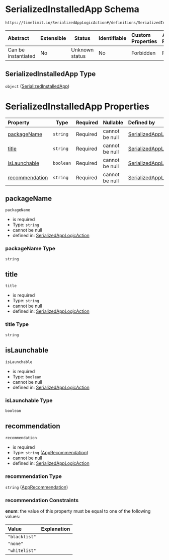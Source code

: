# SerializedInstalledApp Schema

```txt
https://timelimit.io/SerializedAppLogicAction#/definitions/SerializedInstalledApp
```




| Abstract            | Extensible | Status         | Identifiable | Custom Properties | Additional Properties | Access Restrictions | Defined In                                                                                            |
| :------------------ | ---------- | -------------- | ------------ | :---------------- | --------------------- | ------------------- | ----------------------------------------------------------------------------------------------------- |
| Can be instantiated | No         | Unknown status | No           | Forbidden         | Forbidden             | none                | [SerializedAppLogicAction.schema.json\*](SerializedAppLogicAction.schema.json "open original schema") |

## SerializedInstalledApp Type

`object` ([SerializedInstalledApp](serializedapplogicaction-definitions-serializedinstalledapp.md))

# SerializedInstalledApp Properties

| Property                          | Type      | Required | Nullable       | Defined by                                                                                                                                                                                                                                 |
| :-------------------------------- | --------- | -------- | -------------- | :----------------------------------------------------------------------------------------------------------------------------------------------------------------------------------------------------------------------------------------- |
| [packageName](#packageName)       | `string`  | Required | cannot be null | [SerializedAppLogicAction](serializedapplogicaction-definitions-serializedinstalledapp-properties-packagename.md "https&#x3A;//timelimit.io/SerializedAppLogicAction#/definitions/SerializedInstalledApp/properties/packageName")          |
| [title](#title)                   | `string`  | Required | cannot be null | [SerializedAppLogicAction](serializedapplogicaction-definitions-serializedinstalledapp-properties-title.md "https&#x3A;//timelimit.io/SerializedAppLogicAction#/definitions/SerializedInstalledApp/properties/title")                      |
| [isLaunchable](#isLaunchable)     | `boolean` | Required | cannot be null | [SerializedAppLogicAction](serializedapplogicaction-definitions-serializedinstalledapp-properties-islaunchable.md "https&#x3A;//timelimit.io/SerializedAppLogicAction#/definitions/SerializedInstalledApp/properties/isLaunchable")        |
| [recommendation](#recommendation) | `string`  | Required | cannot be null | [SerializedAppLogicAction](serializedapplogicaction-definitions-serializedinstalledapp-properties-apprecommendation.md "https&#x3A;//timelimit.io/SerializedAppLogicAction#/definitions/SerializedInstalledApp/properties/recommendation") |

## packageName




`packageName`

-   is required
-   Type: `string`
-   cannot be null
-   defined in: [SerializedAppLogicAction](serializedapplogicaction-definitions-serializedinstalledapp-properties-packagename.md "https&#x3A;//timelimit.io/SerializedAppLogicAction#/definitions/SerializedInstalledApp/properties/packageName")

### packageName Type

`string`

## title




`title`

-   is required
-   Type: `string`
-   cannot be null
-   defined in: [SerializedAppLogicAction](serializedapplogicaction-definitions-serializedinstalledapp-properties-title.md "https&#x3A;//timelimit.io/SerializedAppLogicAction#/definitions/SerializedInstalledApp/properties/title")

### title Type

`string`

## isLaunchable




`isLaunchable`

-   is required
-   Type: `boolean`
-   cannot be null
-   defined in: [SerializedAppLogicAction](serializedapplogicaction-definitions-serializedinstalledapp-properties-islaunchable.md "https&#x3A;//timelimit.io/SerializedAppLogicAction#/definitions/SerializedInstalledApp/properties/isLaunchable")

### isLaunchable Type

`boolean`

## recommendation




`recommendation`

-   is required
-   Type: `string` ([AppRecommendation](serializedapplogicaction-definitions-serializedinstalledapp-properties-apprecommendation.md))
-   cannot be null
-   defined in: [SerializedAppLogicAction](serializedapplogicaction-definitions-serializedinstalledapp-properties-apprecommendation.md "https&#x3A;//timelimit.io/SerializedAppLogicAction#/definitions/SerializedInstalledApp/properties/recommendation")

### recommendation Type

`string` ([AppRecommendation](serializedapplogicaction-definitions-serializedinstalledapp-properties-apprecommendation.md))

### recommendation Constraints

**enum**: the value of this property must be equal to one of the following values:

| Value         | Explanation |
| :------------ | ----------- |
| `"blacklist"` |             |
| `"none"`      |             |
| `"whitelist"` |             |
